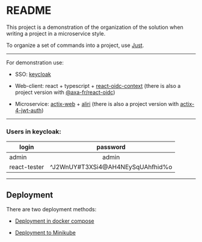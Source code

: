 # README

This project is a demonstration of the organization of the solution when writing a project in a microservice style.

To organize a set of commands into a project, use [Just](https://github.com/casey/just).

---

For demonstration use:

- SSO: [keycloak](https://keycloak.org)
  
- Web-client: react + typescript + [react-oidc-context](https://github.com/authts/react-oidc-context) (there is also a project version with [@axa-fr/react-oidc](https://github.com/erritis/actix-react-oidc-demo/tree/axa-fr_react-oidc))
  
- Microservice: [actix-web](https://github.com/actix/actix-web) + [aliri](https://github.com/neoeinstein/aliri) (there is also a project version with [actix-4-jwt-auth](https://github.com/erritis/actix-react-oidc-demo/tree/actix-4-jwt-auth))

---

### Users in keycloak:

| login        | password                         |
|--------------|:--------------------------------:|
| admin        | admin                            |
| react-tester | ^J2WnUY#T3XSi4@AH4NEySqUAhfhid%o |

---

## Deployment

There are two deployment methods:

- [Deployment in docker compose](docs/docker-deployment.md)

- [Deployment to Minikube](docs/minikube-deployment.md)